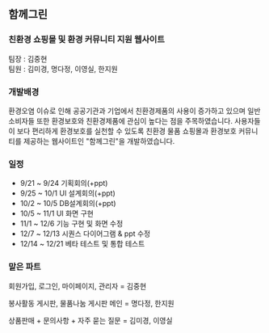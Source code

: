 ## 함께그린  
### 친환경 쇼핑몰 및 환경 커뮤니티 지원 웹사이트 
     
     
팀장 : 김중현    
팀원 : 김미경, 명다정, 이영실, 한지원   
          
     
### 개발배경      
환경오염 이슈로 인해 공공기관과 기업에서 친환경제품의 사용이 증가하고 있으며 일반 소비자들 또한 환경보호와 친환경제품에 관심이 높다는 점을 주목하였습니다. 사용자들이 보다 편리하게 환경보호를 실천할 수 있도록 친환경 물품 쇼핑몰과 환경보호 커뮤니티를 제공하는 웹사이트인 "함께그린"을 개발하였습니다.  
       
   
### 일정      
- 9/21 ~ 9/24 기획회의(+ppt)   
- 9/25 ~ 10/1 UI 설계회의(+ppt)     
- 10/2 ~ 10/5 DB설계회의(+ppt)   
- 10/5 ~ 11/1 UI 화면 구현   
- 11/1 ~ 12/6 기능 구현 및 화면 수정   
- 12/7 ~ 12/13 시퀀스 다이어그램 & ppt 수정   
- 12/14 ~ 12/21 베타 테스트 및 통합 테스트      
   
     
### 맡은 파트      
회원가입, 로그인, 마이페이지, 관리자 = 김중현   
     
봉사활동 게시판, 물품나눔 게시판  메인 = 명다정, 한지원    
     
상품판매 + 문의사항 + 자주 묻는 질문 =  김미경, 이영실    



 

